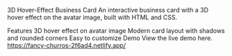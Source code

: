 3D Hover-Effect Business Card
An interactive business card with a 3D hover effect on the avatar image, built with HTML and CSS.

Features
3D hover effect on avatar image
Modern card layout with shadows and rounded corners
Easy to customize
Demo
View the live demo here.
https://fancy-churros-2f6ad4.netlify.app/

